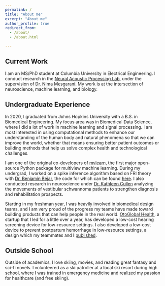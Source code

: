 ```yaml
---
permalink: /
title: "About me"
excerpt: "About me"
author_profile: true
redirect_from: 
  - /about/
  - /about.html

---
```


## Current Work

I am an MS/PhD student at Columbia University in Electrical Engineering. I conduct research in the [Neural Acoustic Processing Lab](http://naplab.ee.columbia.edu/), under the supervision of [Dr. Nima Mesgarani](http://nima.ee.columbia.edu/). My work is at the intersection of neuroscience, machine learning, and biology.


## Undergraduate Experience

In 2020, I graduated from Johns Hopkins University with a B.S. in Biomedical Engineering. My focus area was in Biomedical Data Science, where I did a lot of work in machine learning and signal processing. I am most interested in using computational methods to enhance our understanding of the human body and natural phenomena so that we can improve the world, whether that means ensuring better patient outcomes or building methods that help us solve complex health and technological challenges.

I am one of the original co-developers of [mvlearn](https://mvlearn.neurodata.io/), the first major open-source Python package for multiview machine learning. During my undergrad, I worked on a spike inference algorithm based on FRI theory with [Dr. Benjamín Béjar](https://people.epfl.ch/benjamin.bejarharo/?lang=en), the code for which can be found [here](https://github.com/gavinmischler/spikeFRInder). I also conducted research in neuroscience under [Dr. Kathleen Cullen](https://thecullenlab.org/) analyzing the movements of vestibular schwannoma patients to strengthen diagnosis and rehabilitation prospects.

Starting in my freshman year, I was heavily involved in biomedical design teams, and I am very proud of the progress my teams have made toward building products that can help people in the real world. [OtoGlobal Health](https://otoglobalhealth.wixsite.com/companysite), a startup that I led for a little over a year, has developed a low-cost hearing screening device for low-resource settings. I also developed a low-cost device to prevent postpartum hemorrhage in low-resource settings, a design which my teammates and I [published](https://asmedigitalcollection.asme.org/medicaldevices/article-abstract/14/1/014503/1072514/Improved-Treatment-of-Postpartum-Hemorrhage-Design?redirectedFrom=fulltext).

## Outside School

Outside of academics, I love skiing, movies, and reading great fantasy and sci-fi novels. I volunteered as a ski patroller at a local ski resort during high school, where I was trained in emergency medicine and realized my passion for healthcare (and free skiing).